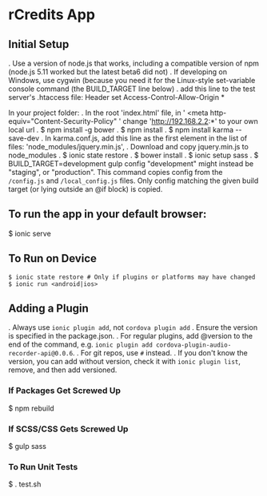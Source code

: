 # rCredits App

## Initial Setup

. Use a version of node.js that works, including a compatible version of npm (node.js 5.11 worked but the latest beta6 did not)
. If developing on Windows, use cygwin (because you need it for the Linux-style set-variable console command (the BUILD_TARGET line below)
. add this line to the test server's .htaccess file: Header set Access-Control-Allow-Origin *

In your project folder:
. In the root 'index.html' file, in ' <meta http-equiv="Content-Security-Policy" ' change 'http://192.168.2.2:*' to your own local url
. $ npm install -g bower
. $ npm install
. $ npm install karma --save-dev
. In karma.conf.js, add this line as the first element in the list of files:
      'node_modules/jquery.min.js',
. Download and copy jquery.min.js to node_modules
. $ ionic state restore
. $ bower install
. $ ionic setup sass
. $ BUILD_TARGET=development gulp config
  "development" might instead be "staging", or "production". This command copies config from the `/config.js` and `/local_config.js` files. Only config matching the given build target (or lying outside an @if block) is copied.

## To run the app in your default browser:

$ ionic serve

## To Run on Device

```
$ ionic state restore # Only if plugins or platforms may have changed
$ ionic run <android|ios>
```

## Adding a Plugin

. Always use `ionic plugin add`, not `cordova plugin add`
. Ensure the version is specified in the package.json.
. For regular plugins, add @version to the end of the command, e.g. `ionic plugin add cordova-plugin-audio-recorder-api@0.0.6`.
. For git repos, use `#` instead.
. If you don't know the version, you can add without version, check it with `ionic plugin list`, remove, and then add versioned.


### If Packages Get Screwed Up

$ npm rebuild

### If SCSS/CSS Gets Screwed Up

$ gulp sass

### To Run Unit Tests

$ . test.sh
